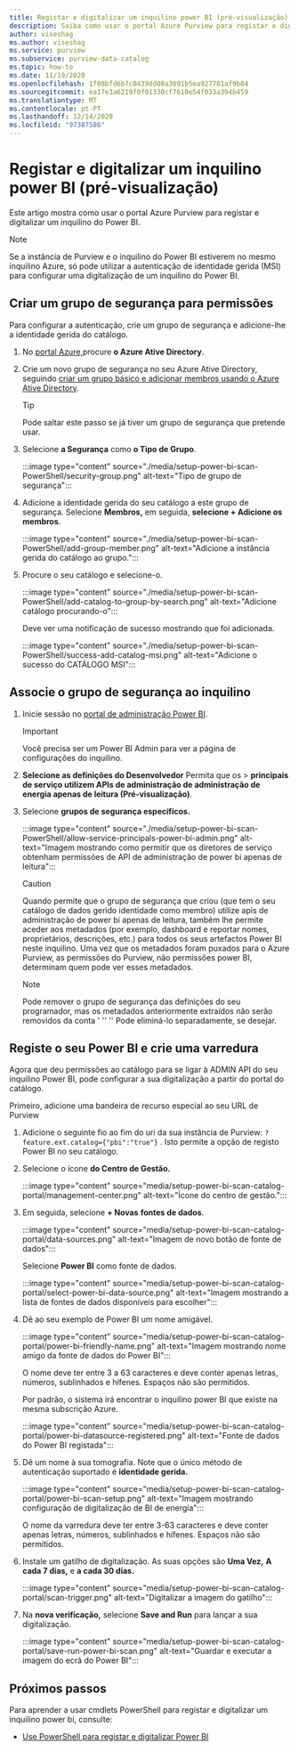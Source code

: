 ```yaml
---
title: Registar e digitalizar um inquilino power BI (pré-visualização)
description: Saiba como usar o portal Azure Purview para registar e digitalizar um inquilino power BI.
author: viseshag
ms.author: viseshag
ms.service: purview
ms.subservice: purview-data-catalog
ms.topic: how-to
ms.date: 11/19/2020
ms.openlocfilehash: 1f08bfd6b7c0439dd08a3091b5ea927781af9b84
ms.sourcegitcommit: ea17e3a6219f0f01330cf7610e54f033a394b459
ms.translationtype: MT
ms.contentlocale: pt-PT
ms.lasthandoff: 12/14/2020
ms.locfileid: "97387586"
---
```

# <a name="register-and-scan-a-power-bi-tenant-preview"></a>Registar e digitalizar um inquilino power BI (pré-visualização)

Este artigo mostra como usar o portal Azure Purview para registar e digitalizar um inquilino do Power BI.

> [!Note]
> Se a instância de Purview e o inquilino do Power BI estiverem no mesmo inquilino Azure, só pode utilizar a autenticação de identidade gerida (MSI) para configurar uma digitalização de um inquilino do Power BI. 

## <a name="create-a-security-group-for-permissions"></a>Criar um grupo de segurança para permissões

Para configurar a autenticação, crie um grupo de segurança e adicione-lhe a identidade gerida do catálogo.

1. No [portal Azure,](https://portal.azure.com)procure **o Azure Ative Directory**.
1. Crie um novo grupo de segurança no seu Azure Ative Directory, seguindo [criar um grupo básico e adicionar membros usando o Azure Ative Directory](https://docs.microsoft.com/azure/active-directory/fundamentals/active-directory-groups-create-azure-portal).

    > [!Tip]
    > Pode saltar este passo se já tiver um grupo de segurança que pretende usar.

1. Selecione **a Segurança** como **o Tipo de Grupo**.

    :::image type="content" source="./media/setup-power-bi-scan-PowerShell/security-group.png" alt-text="Tipo de grupo de segurança":::

1. Adicione a identidade gerida do seu catálogo a este grupo de segurança. Selecione **Membros,** em seguida, **selecione + Adicione os membros**.

    :::image type="content" source="./media/setup-power-bi-scan-PowerShell/add-group-member.png" alt-text="Adicione a instância gerida do catálogo ao grupo.":::

1. Procure o seu catálogo e selecione-o.

    :::image type="content" source="./media/setup-power-bi-scan-PowerShell/add-catalog-to-group-by-search.png" alt-text="Adicione catálogo procurando-o":::

    Deve ver uma notificação de sucesso mostrando que foi adicionada.

    :::image type="content" source="./media/setup-power-bi-scan-PowerShell/success-add-catalog-msi.png" alt-text="Adicione o sucesso do CATÁLOGO MSI":::

## <a name="associate-the-security-group-with-the-tenant"></a>Associe o grupo de segurança ao inquilino

1. Inicie sessão no [portal de administração Power BI](https://app.powerbi.com/admin-portal/tenantSettings).

    > [!Important]
    > Você precisa ser um Power BI Admin para ver a página de configurações do inquilino.

1. **Selecione as definições do Desenvolvedor** Permita que os  >  **principais de serviço utilizem APIs de administração de administração de energia apenas de leitura (Pré-visualização)**.
1. Selecione **grupos de segurança específicos.**

    :::image type="content" source="./media/setup-power-bi-scan-PowerShell/allow-service-principals-power-bi-admin.png" alt-text="Imagem mostrando como permitir que os diretores de serviço obtenham permissões de API de administração de power bi apenas de leitura":::

    > [!Caution]
    > Quando permite que o grupo de segurança que criou (que tem o seu catálogo de dados gerido identidade como membro) utilize apis de administração de power bi apenas de leitura, também lhe permite aceder aos metadados (por exemplo, dashboard e reportar nomes, proprietários, descrições, etc.) para todos os seus artefactos Power BI neste inquilino. Uma vez que os metadados foram puxados para o Azure Purview, as permissões do Purview, não permissões power BI, determinam quem pode ver esses metadados.

    > [!Note]
    > Pode remover o grupo de segurança das definições do seu programador, mas os metadados anteriormente extraídos não serão removidos da conta ' '' '' Pode eliminá-lo separadamente, se desejar.

## <a name="register-your-power-bi-and-set-up-a-scan"></a>Registe o seu Power BI e crie uma varredura

Agora que deu permissões ao catálogo para se ligar à ADMIN API do seu inquilino Power BI, pode configurar a sua digitalização a partir do portal do catálogo.

Primeiro, adicione uma bandeira de recurso especial ao seu URL de Purview 

1. Adicione o seguinte fio ao fim do uri da sua instância de Purview: `?feature.ext.catalog={"pbi":"true"}` . Isto permite a opção de registo Power BI no seu catálogo.

1. Selecione o ícone **do Centro de Gestão.**

    :::image type="content" source="media/setup-power-bi-scan-catalog-portal/management-center.png" alt-text="Ícone do centro de gestão.":::

1. Em seguida, selecione **+ Novas** **fontes de dados**.

    :::image type="content" source="media/setup-power-bi-scan-catalog-portal/data-sources.png" alt-text="Imagem de novo botão de fonte de dados":::

    Selecione **Power BI** como fonte de dados.

    :::image type="content" source="media/setup-power-bi-scan-catalog-portal/select-power-bi-data-source.png" alt-text="Imagem mostrando a lista de fontes de dados disponíveis para escolher":::

1. Dê ao seu exemplo de Power BI um nome amigável.

    :::image type="content" source="media/setup-power-bi-scan-catalog-portal/power-bi-friendly-name.png" alt-text="Imagem mostrando nome amigo da fonte de dados do Power BI":::

    O nome deve ter entre 3 a 63 caracteres e deve conter apenas letras, números, sublinhados e hífenes.  Espaços não são permitidos.

    Por padrão, o sistema irá encontrar o inquilino power BI que existe na mesma subscrição Azure.

    :::image type="content" source="media/setup-power-bi-scan-catalog-portal/power-bi-datasource-registered.png" alt-text="Fonte de dados do Power BI registada":::

1. Dê um nome à sua tomografia. Note que o único método de autenticação suportado é **identidade gerida.**

    :::image type="content" source="media/setup-power-bi-scan-catalog-portal/power-bi-scan-setup.png" alt-text="Imagem mostrando configuração de digitalização de BI de energia":::

    O nome da varredura deve ter entre 3-63 caracteres e deve conter apenas letras, números, sublinhados e hífenes.  Espaços não são permitidos.

1. Instale um gatilho de digitalização. As suas opções são **Uma Vez,** **A cada 7 dias,** e **a cada 30 dias.**

    :::image type="content" source="media/setup-power-bi-scan-catalog-portal/scan-trigger.png" alt-text="Digitalizar a imagem do gatilho":::

1. Na **nova verificação,** selecione **Save and Run** para lançar a sua digitalização.

    :::image type="content" source="media/setup-power-bi-scan-catalog-portal/save-run-power-bi-scan.png" alt-text="Guardar e executar a imagem do ecrã do Power BI":::

## <a name="next-steps"></a>Próximos passos

Para aprender a usar cmdlets PowerShell para registar e digitalizar um inquilino power bi, consulte:
  
- [Use PowerShell para registar e digitalizar Power BI](powershell-register-scan-power-bi.md)

